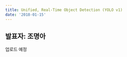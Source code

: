 ```yaml
---
title: Unified, Real-Time Object Detection (YOLO v1)
date: '2018-01-15'
---
```


## 발표자: 조명아

업로드 예정
